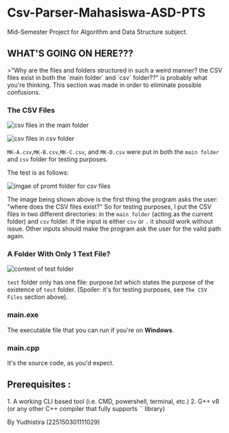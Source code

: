 # Csv-Parser-Mahasiswa-ASD-PTS
Mid-Semester Project for Algorithm and Data Structure subject.

<h2><b>WHAT'S GOING ON HERE???</b></h2>
>"Why are the files and folders structured in such a weird manner? the CSV files exist in both the `main folder` and `csv` folder??"
is probably what you're thinking.
This section was made in order to eliminate possible confusions.

<h3>The CSV Files</h3>

![csv files in the main folder](https://user-images.githubusercontent.com/63510362/225620267-561bce41-a061-4ef8-8187-48dbfe7a46d2.png "csv files in main folder")

![csv files in csv folder](https://user-images.githubusercontent.com/63510362/225625434-31c242f7-94eb-4dbf-ad67-e115739c3329.png "csv files in csv folder")

`MK-A.csv`,`MK-B.csv`,`MK-C.csv`, and `MK-D.csv` were put in both the `main folder` and `csv` folder for testing purposes.

The test is as follows:

![imgae of promt folder for csv files](https://user-images.githubusercontent.com/63510362/225622897-5bf36e05-7bd0-45ba-a48f-c744df5862cb.png "image of initial prompt")

The image being shown above is the first thing the program asks the user: "where does the CSV files exist?" So for testing purposes, I put the CSV files in two different directories: in the `main folder` (acting as the current folder) and `csv` folder. If the input is either `csv` or `.` it should work without issue. Other inputs should make the program ask the user for the valid path again.

<h3>A Folder With Only 1 Text File?</h3>

![content of test folder](https://user-images.githubusercontent.com/63510362/225626176-d97f5e8b-aa6c-442a-9c2f-240982057c1e.png "content of test folder")

`test` folder only has one file: purpose.txt which states the purpose of the existence of `test` folder. (Spoiler: it's for testing purposes, see `The CSV Files` section above).

<h3>main.exe</h3>
The executable file that you can run if you're on <b>Windows</b>.

<h3>main.cpp</h3>
It's the source code, as you'd expect. 

<h2>Prerequisites :</h2>
1. A working CLI based tool (i.e. CMD, powershell, terminal, etc.)
2. G++ v8 (or any other C++ compiler that fully supports `<filesystem>` library)

By Yudhistira (225150301111029)
